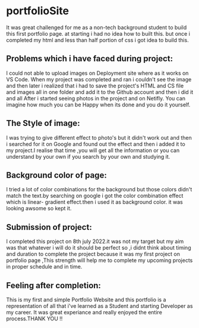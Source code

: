 # portfolioSite
It was great challenged for me as a non-tech background student to build this first portfolio page. at starting i had no idea how to built this. but once i completed my html and less than half portion of css i got idea to build this.

Problems which i have faced during project:
-------------------------------------------------------------------------------------------------------------------------------------------------------------------------
I could not able to upload images on Deployment site where as it works on VS Code. When my project was completed and ran i couldn't see the image and then later i realized that i had to save the project's HTML and CS file and images all in one folder and add it to the Github account and then i did it and all After i started seeing photos in the project and on Netifly. You can imagine how much you can be Happy when its done and you do it yourself.

The Style of image:
-------------------------------------------------------------------------------------------------------------------------------------------------------------------------
I was trying to give different effect to photo's but it didn't work out and then i searched for it on Google and found out the effect and then i added it to my project.I realise that time ,you will get all the information or you can understand by your own if you search by your own and studying it.

Background color of page:
-------------------------------------------------------------------------------------------------------------------------------------------------------------------------
I tried a lot of color combinations for the background but those colors didn't match the text.by searching on google i got the color combination effect which is linear- gradient effect.then i used it as background color. it was looking awsome so kept it.

Submission of project:
-------------------------------------------------------------------------------------------------------------------------------------------------------------------------
I completed this project on 8th july 2022.it was not my target but my aim was that whatever i will do it should be perfect so ,i didnt think about timing and duration to complete the project because it was my first project on portfolio page ,This strength will help me to complete my upcoming projects in proper schedule and in time.

Feeling after completion:
-------------------------------------------------------------------------------------------------------------------------------------------------------------------------
This is my first and simple Portfolio Website and this portfolio is a representation of all that i've learned as a Student and starting Developer as my career. It was great experiance and really enjoyed the entire process.THANK YOU !!
